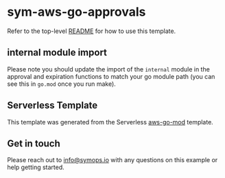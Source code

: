 # sym-aws-go-approvals

Refer to the top-level [README](../README.md) for how to use this template.

## internal module import

Please note you should update the import of the `internal` module in the approval and expiration functions to match your go module path (you can see this in `go.mod` once you run make).

## Serverless Template

This template was generated from the Serverless [aws-go-mod](https://github.com/serverless/serverless/tree/master/lib/plugins/create/templates/aws-go-mod) template.

## Get in touch

Please reach out to info@symops.io with any questions on this example or help getting started.
